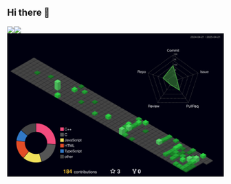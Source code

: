 ## Hi there 👋

<!--
**fishwww-ww/fishwww-ww** is a ✨ _special_ ✨ repository because its `README.md` (this file) appears on your GitHub profile.

Here are some ideas to get you started:

- 🔭 I’m currently working on ...
- 🌱 I’m currently learning ...
- 👯 I’m looking to collaborate on ...
- 🤔 I’m looking for help with ...
- 💬 Ask me about ...
- 📫 How to reach me: ...
- 😄 Pronouns: ...
- ⚡ Fun fact: ...
![Top Langs](https://github-readme-stats.vercel.app/api/top-langs/?username=fishwww-ww&theme=dark&layout=compact)
![Anurag's GitHub stats](https://github-readme-stats.vercel.app/api?username=fishwww-ww&show_icons=true&theme=github_dark)
-->

<div style="display: flex; align-items: center;">
  <a href="https://github.com/anuraghazra/github-readme-stats">
    <img align="center" src="https://github-readme-stats.vercel.app/api/top-langs/?username=fishwww-ww&theme=github_dark&layout=normal&hide_border=false" />
  </a>
  <a href="https://github.com/anuraghazra/convoychat">
    <img align="center" src="https://github-readme-stats.vercel.app/api?username=fishwww-ww&show_icons=true&theme=github_dark&hide_border=false" />
  </a>
</div>
<img src="https://github.com/fishwww-ww/fishwww-ww/blob/main/profile-3d-contrib/profile-night-green.svg" />
